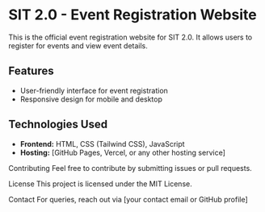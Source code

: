 # SIT 2.0 - Event Registration Website  

This is the official event registration website for SIT 2.0. It allows users to register for events and view event details. 

## Features  
- User-friendly interface for event registration  
- Responsive design for mobile and desktop  

## Technologies Used  
- **Frontend:** HTML, CSS (Tailwind CSS), JavaScript  
- **Hosting:** [GitHub Pages, Vercel, or any other hosting service]  

 
Contributing
Feel free to contribute by submitting issues or pull requests.

License
This project is licensed under the MIT License.

Contact
For queries, reach out via [your contact email or GitHub profile]
